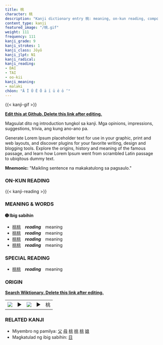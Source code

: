 ```yaml
---
title: 桃
character: 桃
description: "Kanji dictionary entry 桃: meaning, on-kun reading, compounds, origin, related kanji"
content_type: kanji
featured_image: "/桃.gif"
weight: 111
frequency: 111
kanji_grade: 9
kanji_strokes: 1
kanji_class: Jōyō
kanji_jlpt: N1
kanji_radical: 
kanji_reading: 
- DAI
- TAI
- oo-kii
kanji_meaning:
- malaki
chōon: "Ā Ī Ū Ē Ō ā ī ū ē ō ’"
---
```

[//]: # (Don't edit the line below. Kanji animated GIF code is automatically generated.)
{{< kanji-gif >}}

[//]: # (Edit below this line.)

**[Edit this at Github. Delete this link after editing.](https://github.com/tim0g/tim/tree/main/content/kanji/桃/index.md)**

Magsulat dito ng introduction tungkol sa kanji. Mga opinions, impressions, suggestions, trivia, ang kung ano-ano pa.

Generate Lorem Ipsum placeholder text for use in your graphic, print and web layouts, and discover plugins for your favorite writing, design and blogging tools. Explore the origins, history and meaning of the famous passage, and learn how Lorem Ipsum went from scrambled Latin passage to ubiqitous dummy text.
 
**Mnemonic:** "Maikling sentence na makakatulong sa pagsaulo."

### ON-KUN READING

[//]: # (Don't edit the line below. ON-KUN READING code is automatically generated.)
{{< kanji-reading >}}

### MEANING & WORDS

#### ➊ **Ibig sabihin**
  - [桃](../桃)[桃](../桃)　***reading***　meaning
  - [桃](../桃)[桃](../桃)　***reading***　meaning
  - [桃](../桃)[桃](../桃)　***reading***　meaning
  - [桃](../桃)[桃](../桃)　***reading***　meaning

### SPECIAL READING
  - [桃](../桃)[桃](../桃)　***reading***　meaning

### ORIGIN

**[Search Wiktionary. Delete this link after editing.](https://wiktionary.org/wiki/桃)**
<table class="kanji-table"><tr><td>
<img src="60px-桃-bronze.svg.png">
</td><td>▶</td><td>
<img src="60px-桃-oracle.svg.png">
</td><td>▶</td>
<td class="kanji-origin">桃</td>
</tr></table>

### RELATED KANJI
- Miyembro ng pamilya: [父](../父) [母](../母) [桃](../桃) [桃](../桃) [桃](../桃) [娘](../娘)
- Magkatulad ng ibig sabihin: [日](../日)
